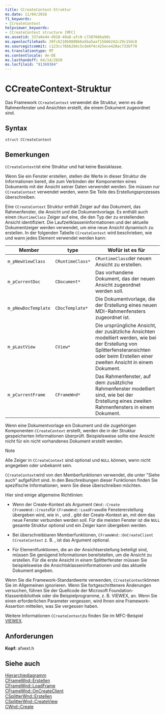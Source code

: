 ```yaml
---
title: CCreateContext-Struktur
ms.date: 11/04/2016
f1_keywords:
- CCreateContext
helpviewer_keywords:
- CCreateContext structure [MFC]
ms.assetid: 337a0e44-d910-49a8-afc0-c7207666a9dc
ms.openlocfilehash: 29fc6210b9888b6a5ba5aaf15b66242c29c15dc8
ms.sourcegitcommit: c123cc76bb2b6c5cde6f4c425ece420ac733bf70
ms.translationtype: MT
ms.contentlocale: de-DE
ms.lasthandoff: 04/14/2020
ms.locfileid: "81369384"
---
```

# <a name="ccreatecontext-structure"></a>CCreateContext-Struktur

Das Framework `CCreateContext` verwendet die Struktur, wenn es die Rahmenfenster und Ansichten erstellt, die einem Dokument zugeordnet sind.

## <a name="syntax"></a>Syntax

```
struct CCreateContext
```

## <a name="remarks"></a>Bemerkungen

`CCreateContext`ist eine Struktur und hat keine Basisklasse.

Wenn Sie ein Fenster erstellen, stellen die Werte in dieser Struktur die Informationen bereit, die zum Verbinden der Komponenten eines Dokuments mit der Ansicht seiner Daten verwendet werden. Sie müssen nur `CCreateContext` verwendet werden, wenn Sie Teile des Erstellungsprozesses überschreiben.

Eine `CCreateContext` Struktur enthält Zeiger auf das Dokument, das Rahmenfenster, die Ansicht und die Dokumentvorlage. Es enthält auch einen `CRuntimeClass` Zeiger auf eine, die den Typ der zu erstellenden Ansicht identifiziert. Die Laufzeitklasseninformationen und der aktuelle Dokumentzeiger werden verwendet, um eine neue Ansicht dynamisch zu erstellen. In der folgenden Tabelle `CCreateContext` wird beschrieben, wie und wann jedes Element verwendet werden kann:

|Member|type|Wofür ist es für|
|------------|----------|--------------------|
|`m_pNewViewClass`|`CRuntimeClass*`|`CRuntimeClass`der neuen Ansicht zu erstellen.|
|`m_pCurrentDoc`|`CDocument*`|Das vorhandene Dokument, das der neuen Ansicht zugeordnet werden soll.|
|`m_pNewDocTemplate`|`CDocTemplate*`|Die Dokumentvorlage, die der Erstellung eines neuen MDI-Rahmenfensters zugeordnet ist.|
|`m_pLastView`|`CView*`|Die ursprüngliche Ansicht, der zusätzliche Ansichten modelliert werden, wie bei der Erstellung von Splitterfensteransichten oder beim Erstellen einer zweiten Ansicht in einem Dokument.|
|`m_pCurrentFrame`|`CFrameWnd*`|Das Rahmenfenster, auf dem zusätzliche Rahmenfenster modelliert sind, wie bei der Erstellung eines zweiten Rahmenfensters in einem Dokument.|

Wenn eine Dokumentvorlage ein Dokument und die zugehörigen Komponenten `CCreateContext` erstellt, werden die in der Struktur gespeicherten Informationen überprüft. Beispielsweise sollte eine Ansicht nicht für ein nicht vorhandenes Dokument erstellt werden.

> [!NOTE]
> Alle Zeiger in `CCreateContext` sind optional und `NULL` können, wenn nicht angegeben oder unbekannt sein.

`CCreateContext`wird von den Memberfunktionen verwendet, die unter "Siehe auch" aufgeführt sind. In den Beschreibungen dieser Funktionen finden Sie spezifische Informationen, wenn Sie diese überschreiben möchten.

Hier sind einige allgemeine Richtlinien:

- Wenn der Create-Kontext als Argument `CWnd::Create` `CFrameWnd::Create`für `CFrameWnd::LoadFrame`die Fenstererstellung übergeben wird, wie in , und , gibt der Create-Kontext an, mit dem das neue Fenster verbunden werden soll. Für die meisten Fenster ist die `NULL` gesamte Struktur optional und ein Zeiger kann übergeben werden.

- Bei überschreibbaren Memberfunktionen, `CFrameWnd::OnCreateClient` `CCreateContext` z. B. , ist das Argument optional.

- Für Elementfunktionen, die an der Ansichtserstellung beteiligt sind, müssen Sie genügend Informationen bereitstellen, um die Ansicht zu erstellen. Für die erste Ansicht in einem Splitterfenster müssen Sie beispielsweise die Ansichtsklasseninformationen und das aktuelle Dokument angeben.

Wenn Sie die Framework-Standardwerte verwenden, `CCreateContext`können Sie im Allgemeinen ignorieren. Wenn Sie fortgeschrittenere Änderungen versuchen, führen Sie der Quellcode der Microsoft Foundation-Klassenbibliothek oder die Beispielprogramme, z. B. VIEWEX, an. Wenn Sie einen erforderlichen Parameter vergessen, wird Ihnen eine Framework-Assertion mitteilen, was Sie vergessen haben.

Weitere Informationen `CCreateContext`zu finden Sie im MFC-Beispiel [VIEWEX](../../overview/visual-cpp-samples.md).

## <a name="requirements"></a>Anforderungen

**Kopf:** afxext.h

## <a name="see-also"></a>Siehe auch

[Hierarchiediagramm](../../mfc/hierarchy-chart.md)<br/>
[CFrameWnd::Erstellen](../../mfc/reference/cframewnd-class.md#create)<br/>
[CFrameWnd::LoadFrame](../../mfc/reference/cframewnd-class.md#loadframe)<br/>
[CFrameWnd::OnCreateClient](../../mfc/reference/cframewnd-class.md#oncreateclient)<br/>
[CSplitterWnd::Erstellen](../../mfc/reference/csplitterwnd-class.md#create)<br/>
[CSplitterWnd::CreateView](../../mfc/reference/csplitterwnd-class.md#createview)<br/>
[CWnd::Create](../../mfc/reference/cwnd-class.md#create)
